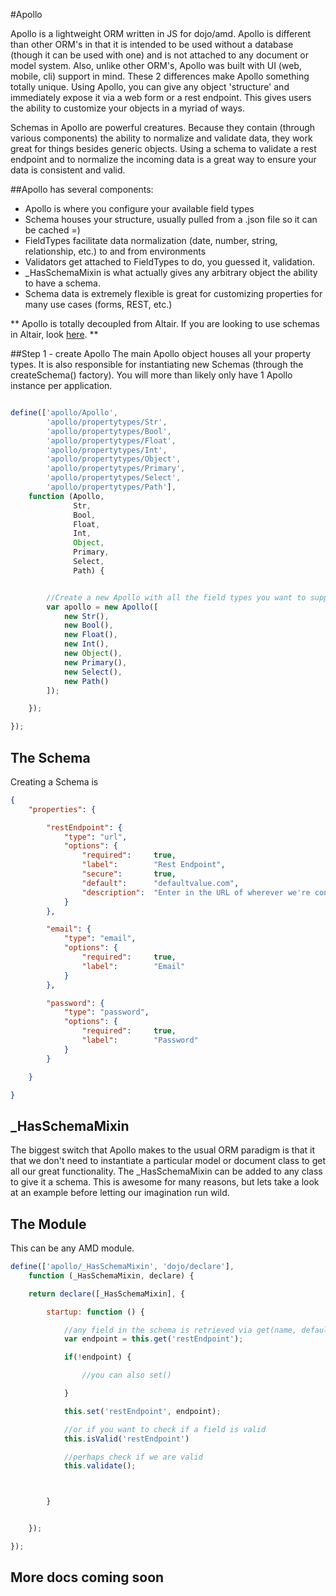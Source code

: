 #Apollo

Apollo is a lightweight ORM written in JS for dojo/amd. Apollo is different than other ORM's in that it is intended to be used
without a database (though it can be used with one) and is not attached to any document or model system. Also, unlike
other ORM's, Apollo was built with UI (web, mobile, cli) support in mind. These 2 differences make Apollo something totally unique. Using
Apollo, you can give any object 'structure' and immediately expose it via a web form or a rest endpoint. This gives
users the ability to customize your objects in a myriad of ways.

Schemas in Apollo are powerful creatures. Because they contain (through various components) the ability
to normalize and validate data, they work great for things besides generic objects. Using a schema to validate a rest
endpoint and to normalize the incoming data is a great way to ensure your data is consistent and valid.

##Apollo has several components:

- Apollo is where you configure your available field types
- Schema houses your structure, usually pulled from a .json file so it can be cached =)
- FieldTypes facilitate data normalization (date, number, string, relationship, etc.) to and from environments
- Validators get attached to FieldTypes to do, you guessed it, validation.
- _HasSchemaMixin is what actually gives any arbitrary object the ability to have a schema.
- Schema data is extremely flexible is great for customizing properties for many use cases (forms, REST, etc.)

** Apollo is totally decoupled from Altair. If you are looking to use schemas in Altair, look [here](../../../docs/schemas.md). **

##Step 1 - create Apollo
The main Apollo object houses all your property types. It is also responsible for instantiating new Schemas (through the
createSchema() factory). You will more than likely only have 1 Apollo instance per application.

```js

define(['apollo/Apollo',
        'apollo/propertytypes/Str',
        'apollo/propertytypes/Bool',
        'apollo/propertytypes/Float',
        'apollo/propertytypes/Int',
        'apollo/propertytypes/Object',
        'apollo/propertytypes/Primary',
        'apollo/propertytypes/Select',
        'apollo/propertytypes/Path'],
    function (Apollo,
              Str,
              Bool,
              Float,
              Int,
              Object,
              Primary,
              Select,
              Path) {


        //Create a new Apollo with all the field types you want to support
        var apollo = new Apollo([
            new Str(),
            new Bool(),
            new Float(),
            new Int(),
            new Object(),
            new Primary(),
            new Select(),
            new Path()
        ]);

    });

});
```


The Schema
---
Creating a Schema is

```json
{
    "properties": {

        "restEndpoint": {
            "type": "url",
            "options": {
                "required":     true,
                "label":        "Rest Endpoint",
                "secure":       true,
                "default":      "defaultvalue.com",
                "description":  "Enter in the URL of wherever we're connecting."
            }
        },

        "email": {
            "type": "email",
            "options": {
                "required":     true,
                "label":        "Email"
            }
        },

        "password": {
            "type": "password",
            "options": {
                "required":     true,
                "label":        "Password"
            }
        }

    }

}
```

\_HasSchemaMixin
---

The biggest switch that Apollo makes to the usual ORM paradigm is that it that we don't need to instantiate a particular
model or document class to get all our great functionality. The _HasSchemaMixin can be added to any class to give it a
schema. This is awesome for many reasons, but lets take a look at an example before letting our imagination run wild.


The Module
---
This can be any AMD module.

``` js
define(['apollo/_HasSchemaMixin', 'dojo/declare'],
    function (_HasSchemaMixin, declare) {

    return declare([_HasSchemaMixin], {

        startup: function () {

            //any field in the schema is retrieved via get(name, default, options, config)
            var endpoint = this.get('restEndpoint');

            if(!endpoint) {

                //you can also set()

            }

            this.set('restEndpoint', endpoint);

            //or if you want to check if a field is valid
            this.isValid('restEndpoint')

            //perhaps check if we are valid
            this.validate();



        }


    });

});
```

## More docs coming soon